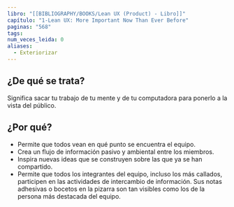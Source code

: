 ```yaml
---
libro: "[[BIBLIOGRAPHY/BOOKS/Lean UX (Product) - Libro]]"
capítulo: "1-Lean UX: More Important Now Than Ever Before"
paginas: "568"
tags: 
num_veces_leida: 0
aliases:
  - Exteriorizar
---
```

## ¿De qué se trata?

Significa sacar tu trabajo de tu mente y de tu computadora para ponerlo a la vista del público. 
## ¿Por qué?

* Permite que todos vean en qué punto se encuentra el equipo. 
* Crea un flujo de información pasivo y ambiental entre los miembros. 
* Inspira nuevas ideas que se construyen sobre las que ya se han compartido.
* Permite que todos los integrantes del equipo, incluso los más callados, participen en las actividades de intercambio de información. Sus notas adhesivas o bocetos en la pizarra son tan visibles como los de la persona más destacada del equipo.

